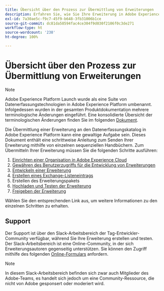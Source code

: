 ```yaml
---
title: Übersicht über den Prozess zur Übermittlung von Erweiterungen
description: Erfahren Sie, wie Sie Ihre Erweiterung in Adobe Experience Platform übermitteln – alle Schritte von der Entwicklung bis zur Veröffentlichung.
exl-id: 7a30ae5c-f9c7-45f9-b648-3fb31006b1ce
source-git-commit: dc81da58594fac4ce304f9d030f2106f0c3de271
workflow-type: ht
source-wordcount: '238'
ht-degree: 100%

---
```


# Übersicht über den Prozess zur Übermittlung von Erweiterungen

>[!NOTE]
>
>Adobe Experience Platform Launch wurde als eine Suite von Datenerfassungstechnologien in Adobe Experience Platform umbenannt. Infolgedessen wurden in der gesamten Produktdokumentation mehrere terminologische Änderungen eingeführt. Eine konsolidierte Übersicht der terminologischen Änderungen finden Sie im folgenden [Dokument](../../term-updates.md).

Die Übermittlung einer Erweiterung an den Datenerfassungskatalog in Adobe Experience Platform kann eine gewaltige Aufgabe sein. Dieses Dokument enthält eine schrittweise Anleitung zum Senden Ihrer Erweiterung mithilfe von einzelnen sequenziellen Handbüchern. Zum Übermitteln Ihrer Erweiterung müssen Sie die folgenden Schritte ausführen:

1. [Einrichten einer Organisation in Adobe Experience Cloud](./setup.md)
1. [Gewähren des Benutzerzugriffs für die Entwicklung von Erweiterungen](./access.md)
1. [Entwickeln einer Erweiterung](./develop.md)
1. [Erstellen eines Exchange-Listeneintrags](./create-listing.md)
1. Erstellen des Erweiterungspakets
1. [Hochladen und Testen der Erweiterung](./upload-and-test.md)
1. [Freigeben der Erweiterung](./release.md)

Wählen Sie den entsprechenden Link aus, um weitere Informationen zu den einzelnen Schritten zu erhalten.

## Support

Der Support ist über den Slack-Arbeitsbereich der Tag-Entwickler-Community verfügbar, während Sie Ihre Erweiterung erstellen und testen. Der Slack-Arbeitsbereich ist eine Online-Community, in der sich Erweiterungsautoren gegenseitig unterstützen. Sie können den Zugriff mithilfe des folgenden [Online-Formulars](https://docs.google.com/forms/d/e/1FAIpQLScq1m63YkDrRpvPLhzUqtfoleWiDDTTXZsSivIXRfFdlSMzpQ/viewform) anfordern.

>[!NOTE]
>
>In diesem Slack-Arbeitsbereich befinden sich zwar auch Mitglieder des Adobe-Teams, es handelt sich jedoch um eine Community-Ressource, die nicht von Adobe gesponsert oder moderiert wird.
